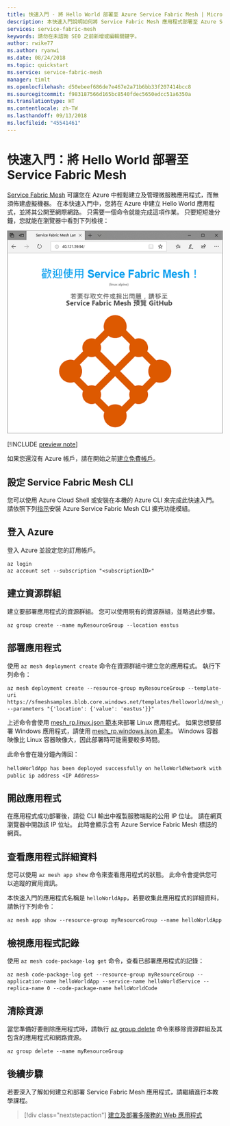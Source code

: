 ```yaml
---
title: 快速入門 - 將 Hello World 部署至 Azure Service Fabric Mesh | Microsoft Docs
description: 本快速入門說明如何將 Service Fabric Mesh 應用程式部署至 Azure Service Fabric Mesh。
services: service-fabric-mesh
keywords: 請勿在未諮詢 SEO 之前新增或編輯關鍵字。
author: rwike77
ms.author: ryanwi
ms.date: 08/24/2018
ms.topic: quickstart
ms.service: service-fabric-mesh
manager: timlt
ms.openlocfilehash: d50ebeef686de7e467e2a71b6bb33f207414bcc8
ms.sourcegitcommit: f983187566d165bc8540fdec5650edcc51a6350a
ms.translationtype: HT
ms.contentlocale: zh-TW
ms.lasthandoff: 09/13/2018
ms.locfileid: "45541461"
---
```

# <a name="quickstart-deploy-hello-world-to-service-fabric-mesh"></a>快速入門：將 Hello World 部署至 Service Fabric Mesh

[Service Fabric Mesh](service-fabric-mesh-overview.md) 可讓您在 Azure 中輕鬆建立及管理微服務應用程式，而無須佈建虛擬機器。 在本快速入門中，您將在 Azure 中建立 Hello World 應用程式，並將其公開至網際網路。 只需要一個命令就能完成這項作業。 只要短短幾分鐘，您就能在瀏覽器中看到下列檢視：

![瀏覽器中的 Hello World 應用程式][sfm-app-browser]

[!INCLUDE [preview note](./includes/include-preview-note.md)]

如果您還沒有 Azure 帳戶，請在開始之前[建立免費帳戶](https://azure.microsoft.com/free/)。

## <a name="set-up-service-fabric-mesh-cli"></a>設定 Service Fabric Mesh CLI 
您可以使用 Azure Cloud Shell 或安裝在本機的 Azure CLI 來完成此快速入門。 請依照下列[指示](service-fabric-mesh-howto-setup-cli.md)安裝 Azure Service Fabric Mesh CLI 擴充功能模組。

## <a name="sign-in-to-azure"></a>登入 Azure
登入 Azure 並設定您的訂用帳戶。

```azurecli-interactive
az login
az account set --subscription "<subscriptionID>"
```

## <a name="create-resource-group"></a>建立資源群組
建立要部署應用程式的資源群組。 您可以使用現有的資源群組，並略過此步驟。 

```azurecli-interactive
az group create --name myResourceGroup --location eastus 
```

## <a name="deploy-the-application"></a>部署應用程式
使用 `az mesh deployment create` 命令在資源群組中建立您的應用程式。  執行下列命令：

```azurecli-interactive
az mesh deployment create --resource-group myResourceGroup --template-uri https://sfmeshsamples.blob.core.windows.net/templates/helloworld/mesh_rp.linux.json --parameters "{'location': {'value': 'eastus'}}" 
```

上述命令會使用 [mesh_rp.linux.json 範本](https://sfmeshsamples.blob.core.windows.net/templates/helloworld/mesh_rp.linux.json)來部署 Linux 應用程式。 如果您想要部署 Windows 應用程式，請使用 [mesh_rp.windows.json 範本](https://sfmeshsamples.blob.core.windows.net/templates/helloworld/mesh_rp.windows.json)。 Windows 容器映像比 Linux 容器映像大，因此部署時可能需要較多時間。

此命令會在幾分鐘內傳回：

`helloWorldApp has been deployed successfully on helloWorldNetwork with public ip address <IP Address>` 

## <a name="open-the-application"></a>開啟應用程式
在應用程式成功部署後，請從 CLI 輸出中複製服務端點的公用 IP 位址。 請在網頁瀏覽器中開啟該 IP 位址。 此時會顯示含有 Azure Service Fabric Mesh 標誌的網頁。

## <a name="check-the-application-details"></a>查看應用程式詳細資料
您可以使用 `az mesh app show` 命令來查看應用程式的狀態。 此命令會提供您可以追蹤的實用資訊。

本快速入門的應用程式名稱是 `helloWorldApp`，若要收集此應用程式的詳細資料，請執行下列命令：

```azurecli-interactive
az mesh app show --resource-group myResourceGroup --name helloWorldApp
```

## <a name="see-the-application-logs"></a>檢視應用程式記錄

使用 `az mesh code-package-log get` 命令，查看已部署應用程式的記錄：

```azurecli-interactive
az mesh code-package-log get --resource-group myResourceGroup --application-name helloWorldApp --service-name helloWorldService --replica-name 0 --code-package-name helloWorldCode
```

## <a name="clean-up-resources"></a>清除資源

當您準備好要刪除應用程式時，請執行 [az group delete][az-group-delete] 命令來移除資源群組及其包含的應用程式和網路資源。

```azurecli-interactive
az group delete --name myResourceGroup
```

## <a name="next-steps"></a>後續步驟

若要深入了解如何建立和部署 Service Fabric Mesh 應用程式，請繼續進行本教學課程。
> [!div class="nextstepaction"]
> [建立及部署多服務的 Web 應用程式](service-fabric-mesh-tutorial-create-dotnetcore.md)

<!-- Images -->
[sfm-app-browser]: ./media/service-fabric-mesh-quickstart-deploy-container/HelloWorld.png

<!-- Links / Internal -->
[az-group-delete]: /cli/azure/group#az_group_delete
[azure-cli-install]: https://docs.microsoft.com/cli/azure/install-azure-cli?view=azure-cli-latest
